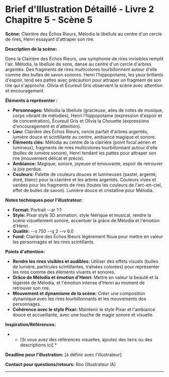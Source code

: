 # Brief d'Illustration Détaillé - Livre 2 Chapitre 5 - Scène 5

**Scène:** Clairière des Échos Rieurs, Mélodia la libellule au centre d'un cercle de rires, Henri essayant d'attraper son rire.

**Description de la scène:**

Dans la Clairière des Échos Rieurs, une symphonie de rires invisibles remplit l'air. Mélodia, la libellule de sons, danse au centre d'un cercle d'arbres argentés.  Des fragments de rires multicolores tourbillonnent autour d'elle comme des bulles de savon sonores. Henri l'hippopotame, les yeux brillants d'espoir, tend ses pattes avec précaution pour attraper un fragment de son rire qui s'approche. Olivia et Écureuil Gris observent la scène avec attention et encouragement.

**Éléments à représenter :**

*   **Personnages:** Mélodia la libellule (gracieuse, ailes de notes de musique, corps vibrant de mélodies), Henri l'hippopotame (expression d'espoir et de concentration), Écureuil Gris et Olivia la Chouette (expressions d'encouragement et d'attention).
*   **Lieu:** Clairière des Échos Rieurs,  cercle parfait d'arbres argentés, lumière douce et scintillante au centre, ambiance magique et sonore.
*   **Éléments clés:** Mélodia au centre de la clairière (point focal aérien et lumineux),  fragments de rires multicolores tourbillonnant autour d'elle (bulles de lumière sonore), Henri tendant les pattes pour attraper son rire (mouvement délicat et précis).
*   **Ambiance:** Magique, sonore,  joyeuse et émouvante,  espoir de retrouver la joie perdue.
*   **Couleurs:** Palette de couleurs douces et lumineuses (pastel,  argenté,  doré,  blanc) pour la clairière et les arbres argentés. Couleurs vives et variées pour les fragments de rires (toutes les couleurs de l'arc-en-ciel,  effet de bulles de savon). Lumière douce et cristalline pour Mélodia.

**Notes techniques pour l'illustrateur:**

*   **Format:** Portrait --ar 1:1
*   **Style:** Pixar style 3D animation, style féérique et musical,  rendre la scène visuellement sonore,  accentuer la grâce de Mélodia et l'émotion d'Henri.
*   **Qualité:** --s 750 --q 2 --v 6.0
*   **Fond:** Clairière des Échos Rieurs légèrement floue pour mettre en valeur les personnages et les rires scintillants.

**Points d'attention:**

*   **Rendre les rires visibles et audibles:**  Utiliser des effets visuels (bulles de lumière,  particules scintillantes,  traînées colorées) pour représenter les rires comme des éléments vivants et sonores.
*   **Grâce de Mélodia et émotion d'Henri:**  Mettre en valeur la beauté et la légèreté de Mélodia,  et l'émotion intense d'Henri au moment de retrouver son rire.
*   **Mouvement et dynamisme de la scène:**  Créer une composition dynamique avec les rires tourbillonnants et les mouvements des personnages.
*   **Cohérence avec le style Pixar:** Maintenir le style Pixar et l'ambiance douce et accueillante,  avec une touche de magie sonore et visuelle.

**Inspiration/Références:**

*   * [Si vous avez des références visuelles, ajoutez des liens ou des descriptions ici] *

**Deadline pour l'illustration:** [à définir avec l'illustrateur]

**Contact pour questions/retours:** Roo (Illustrateur IA)

---